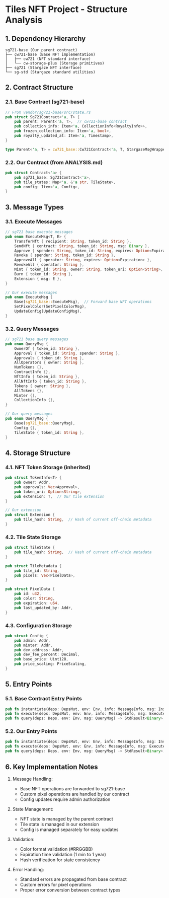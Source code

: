# Tiles NFT Project - Structure Analysis

## 1. Dependency Hierarchy

```
sg721-base (Our parent contract)
├── cw721-base (Base NFT implementation)
│   ├── cw721 (NFT standard interface)
│   └── cw-storage-plus (Storage primitives)
├── sg721 (Stargaze NFT interface)
└── sg-std (Stargaze standard utilities)
```

## 2. Contract Structure

### 2.1. Base Contract (sg721-base)
```rust
// From vendor/sg721-base/src/state.rs
pub struct Sg721Contract<'a, T> {
    pub parent: Parent<'a, T>,  // cw721-base contract
    pub collection_info: Item<'a, CollectionInfo<RoyaltyInfo>>,
    pub frozen_collection_info: Item<'a, bool>,
    pub royalty_updated_at: Item<'a, Timestamp>,
}

type Parent<'a, T> = cw721_base::Cw721Contract<'a, T, StargazeMsgWrapper, Empty, Empty>;
```

### 2.2. Our Contract (from ANALYSIS.md)
```rust
pub struct Contract<'a> {
    pub sg721_base: Sg721Contract<'a>,
    pub tile_states: Map<'a, &'a str, TileState>,
    pub config: Item<'a, Config>,
}
```

## 3. Message Types

### 3.1. Execute Messages
```rust
// sg721 base execute messages
pub enum ExecuteMsg<T, E> {
    TransferNft { recipient: String, token_id: String },
    SendNft { contract: String, token_id: String, msg: Binary },
    Approve { spender: String, token_id: String, expires: Option<Expiration> },
    Revoke { spender: String, token_id: String },
    ApproveAll { operator: String, expires: Option<Expiration> },
    RevokeAll { operator: String },
    Mint { token_id: String, owner: String, token_uri: Option<String>, extension: T },
    Burn { token_id: String },
    Extension { msg: E },
}

// Our execute messages
pub enum ExecuteMsg {
    Base(sg721_base::ExecuteMsg),  // Forward base NFT operations
    SetPixelColor(SetPixelColorMsg),
    UpdateConfig(UpdateConfigMsg),
}
```

### 3.2. Query Messages
```rust
// sg721 base query messages
pub enum QueryMsg {
    OwnerOf { token_id: String },
    Approval { token_id: String, spender: String },
    Approvals { token_id: String },
    AllOperators { owner: String },
    NumTokens {},
    ContractInfo {},
    NftInfo { token_id: String },
    AllNftInfo { token_id: String },
    Tokens { owner: String },
    AllTokens {},
    Minter {},
    CollectionInfo {},
}

// Our query messages
pub enum QueryMsg {
    Base(sg721_base::QueryMsg),
    Config {},
    TileState { token_id: String },
}
```

## 4. Storage Structure

### 4.1. NFT Token Storage (inherited)
```rust
pub struct TokenInfo<T> {
    pub owner: Addr,
    pub approvals: Vec<Approval>,
    pub token_uri: Option<String>,
    pub extension: T,  // Our tile extension
}

// Our extension
pub struct Extension {
    pub tile_hash: String,  // Hash of current off-chain metadata
}
```

### 4.2. Tile State Storage
```rust
pub struct TileState {
    pub tile_hash: String,  // Hash of current off-chain metadata
}

pub struct TileMetadata {
    pub tile_id: String,
    pub pixels: Vec<PixelData>,
}

pub struct PixelData {
    pub id: u32,
    pub color: String,
    pub expiration: u64,
    pub last_updated_by: Addr,
}
```

### 4.3. Configuration Storage
```rust
pub struct Config {
    pub admin: Addr,
    pub minter: Addr,
    pub dev_address: Addr,
    pub dev_fee_percent: Decimal,
    pub base_price: Uint128,
    pub price_scaling: PriceScaling,
}
```

## 5. Entry Points

### 5.1. Base Contract Entry Points
```rust
pub fn instantiate(deps: DepsMut, env: Env, info: MessageInfo, msg: InstantiateMsg) -> Result<Response, ContractError>;
pub fn execute(deps: DepsMut, env: Env, info: MessageInfo, msg: ExecuteMsg) -> Result<Response, ContractError>;
pub fn query(deps: Deps, env: Env, msg: QueryMsg) -> StdResult<Binary>;
```

### 5.2. Our Entry Points
```rust
pub fn instantiate(deps: DepsMut, env: Env, info: MessageInfo, msg: InstantiateMsg) -> Result<Response, ContractError>;
pub fn execute(deps: DepsMut, env: Env, info: MessageInfo, msg: ExecuteMsg) -> Result<Response, ContractError>;
pub fn query(deps: Deps, env: Env, msg: QueryMsg) -> StdResult<Binary>;
```

## 6. Key Implementation Notes

1. Message Handling:
   - Base NFT operations are forwarded to sg721-base
   - Custom pixel operations are handled by our contract
   - Config updates require admin authorization

2. State Management:
   - NFT state is managed by the parent contract
   - Tile state is managed in our extension
   - Config is managed separately for easy updates

3. Validation:
   - Color format validation (#RRGGBB)
   - Expiration time validation (1 min to 1 year)
   - Hash verification for state consistency

4. Error Handling:
   - Standard errors are propagated from base contract
   - Custom errors for pixel operations
   - Proper error conversion between contract types 